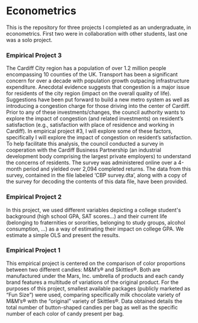 # Econometrics

This is the repository for three projects I completed as an undergraduate, in econometrics. First two were in collaboration with other students, last one was a solo project.

### Empirical Project 3
The Cardiff City region has a population of over 1.2 million people encompassing 10 counties of the UK. Transport has been a significant concern for over a decade with population growth outpacing infrastructure expenditure. Anecdotal evidence suggests that congestion is a major issue for residents of the city region (impact on the overall quality of life). Suggestions have been put forward to build a new metro system as well as introducing a congestion charge for those driving into the center of Cardiff. Prior to any of these investments/changes, the council authority wants to explore the impact of congestion (and related investments) on resident’s satisfaction (e.g., satisfaction with place of residence and working in Cardiff).
In empirical project #3, I will explore some of these factors, specifically I will explore the impact of congestion on resident’s satisfaction. To help facilitate this analysis, the council conducted a survey in cooperation with the Cardiff Business Partnership (an industrial development body comprising the largest private employers) to understand the concerns of residents. The survey was administered online over a 4-month period and yielded over 2,094 completed returns. The data from this survey, contained in the file labeled ‘CBP survey.dta’, along with a copy of the survey for decoding the contents of this data file, have been provided.

### Empirical Project 2
In this project, we used different variables depicting a college student's background (high school GPA, SAT scores...) and their current life (belonging to fraternities or sororities, belonging to study groups, alcohol consumption, ...) as a way of estimating their impact on college GPA. We estimate a simple OLS and present the results.

### Empirical Project 1
This empirical project is centered on the comparison of color proportions between two different candies: M&M’s® and Skittles®. Both are manufactured under the Mars, Inc. umbrella of products and each candy brand features a multitude of variations of the original product. For the purposes of this project, smallest available packages (publicly marketed as “Fun Size”) were used, comparing specifically milk chocolate variety of M&M’s® with the “original” variety of Skittles®. Data obtained details the total number of button-shaped candies per bag as well as the specific number of each color of candy present per bag.






